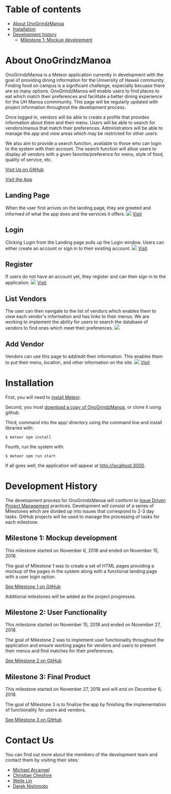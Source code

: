 # Table of contents

* [About OnoGrindzManoa](#about-onogrindzmanoa)
* [Installation](#installation)
* [Development history](#development-history)
  * [Milestone 1: Mockup development](#milestone-1-mockup-development)

# About OnoGrindzManoa 

OnoGrindzManoa is a Meteor application currently in development with the goal of providing dining information for the University of Hawaii community. Finding food on campus is a significant challenge, especially becuase there are so many options. OnoGrindzManoa will enable users to find places to eat which match their preferences and facilitate a better dining experience for the UH Manoa commmunity. This page will be regularly updated with project information throughout the development process.
 
Once logged in, vendors will be able to create a profile that provides information about them and their menu. Users will be able to search for vendors/menus that match their preferences. Administrators will be able to manage the app and view areas which may be restricted for other users.

We also aim to provide a search function, available to those who can login to the system with their account. The search function will allow users to display all vendors with a given favorite/preference for menu, style of food, quality of service, etc.

[Visit Us on GitHub](https://github.com/onogrindzmanoa)

[Visit the App](http://onogrindzmanoa.meteorapp.com)

## Landing Page
When the user first arrives on the landing page, they are greeted and informed of what the app does and the services it offers.
<img src="doc/landing-page.png">
[Visit](http://onogrindzmanoa.meteorapp.com/#/)

## Login
Clicking Login from the Landing page pulls up the Login window. Users can either create an account or sign in to their existing account.
<img src="doc/login-page.png">
[Visit](http://onogrindzmanoa.meteorapp.com/#/signin)

## Register
If users do not have an account yet, they register and can then sign in to the application.
<img src="doc/register-page.png">
[Visit](http://onogrindzmanoa.meteorapp.com/#/signup)

## List Vendors
The user can then navigate to the list of vendors which enables them to view each vendor's information and has links to their menus. We are working to implement the ability for users to search the database of vendors to find ones which meet their preferences.
<img src="doc/list-vendor-page.png">

## Add Vendor
Vendors can use this page to add/edit their information. This enables them to put their menu, location, and other information on the site.
<img src="doc/add-vendor-page.png">
[Visit](http://onogrindzmanoa.meteorapp.com/#/add)

# Installation

First, you will need to [install Meteor](https://www.meteor.com/install).

Second, you must [download a copy of OnoGrindzManoa](https://github.com/onogrindzmanoa/onogrindzmanoa), or clone it using github.
  
Third, command into the app/ directory using the command line and install libraries with:

```
$ meteor npm install
```

Fourth, run the system with:

```
$ meteor npm run start
```

If all goes well, the application will appear at [http://localhost:3000](http://localhost:3000). 

# Development History

The development process for OnoGrindzManoa will conform to [Issue Driven Project Management](http://courses.ics.hawaii.edu/ics314f16/modules/project-management/) practices. Development will consist of a series of Milestones whch are divided up into issues that correspond to 2-3 day tasks. GitHub projects will be used to manage the processing of tasks for each milestone.  

## Milestone 1: Mockup development

This milestone started on November 6, 2018 and ended on November 15, 2018.

The goal of Milestone 1 was to create a set of HTML pages providing a mockup of the pages in the system along with a functional landing page with a user login option. 

[See Milestone 1 on GitHub](https://github.com/onogrindzmanoa/onogrindzmanoa/projects/1)

Additional milestones will be added as the project progresses.

## Milestone 2: User Functionality

This milestone started on November 15, 2018 and ended on November 27, 2018.

The goal of Milestone 2 was to implement user functionality throughout the application and ensure working pages for vendors and users to present their menus and find matches for their preferences.

[See Milestone 2 on GitHub](https://github.com/onogrindzmanoa/onogrindzmanoa/projects/2)

## Milestone 3: Final Product

This milestone started on November 27, 2018 and will end on December 6, 2018.

The goal of Milestone 3 is to finalize the app by finishing the implementation of functionality for users and vendors.

[See Milestone 3 on GitHub](https://github.com/onogrindzmanoa/onogrindzmanoa/projects/3)

# Contact Us

You can find out more about the members of the development team and contact them by visiting their sites:

* [Michael Arcangel](https://michaelgarcangel.github.io/)
* [Christian Cheshire](https://christiancheshire.github.io/)
* [Weile Lin](https://weilelin123.github.io/)
* [Derek Nishimoto](https://dereknishimoto.github.io/)

